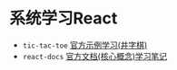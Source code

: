 # 系统学习React
- `tic-tac-toe` [官方示例学习(井字棋)](https://zh-hans.reactjs.org/tutorial/tutorial.html)
- `react-docs` [官方文档(核心概念)学习笔记](https://zh-hans.reactjs.org/docs/getting-started.html)